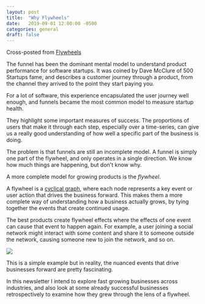 ```yaml
---
layout: post
title:  "Why Flywheels"
date:   2019-09-01 12:00:00 -0500
categories: general
draft: false
---
```


Cross-posted from [Flywheels]()

The funnel has been the dominant mental model to understand product performance for software startups. It was coined by Dave McClure of 500 Startups fame, and describes a customer journey through a product, from the channel they arrived to the point they start paying you.

For a lot of software, this experience encapsulated the user journey well enough, and funnels became the most common model to measure startup health.

They highlight some important measures of success. The proportions of users that make it through each step, especially over a time-series, can give us a really good understanding of how well a specific part of the business is doing.

The problem is that funnels are still an incomplete model. A funnel is simply one part of the flywheel,  and only operates in a single direction. We know how much things are happening, but don't know why. 

A more complete model for growing products is the _flywheel_.

A flywheel is a [cyclical graph](https://en.wikipedia.org/wiki/Cycle_graph#Directed_cycle_graph), where each node represents a key event or user action that drives the business forward. This makes them a more complete way of understanding how a business actually grows, by tying together the events that create continued usage.

The best products create flywheel effects where the effects of one event can cause that event to happen again. For example, a user joining a social network might interact with some content and share it to someone outside the network, causing someone new to join the network, and so on. 

![](https://images.squarespace-cdn.com/content/v1/56f152a22fe131e76648aba3/1533061063095-50N45Y6KXONITKXAWHSY/ke17ZwdGBToddI8pDm48kNvT88LknE-K9M4pGNO0Iqd7gQa3H78H3Y0txjaiv_0fDoOvxcdMmMKkDsyUqMSsMWxHk725yiiHCCLfrh8O1z5QPOohDIaIeljMHgDF5CVlOqpeNLcJ80NK65_fV7S1USOFn4xF8vTWDNAUBm5ducQhX-V3oVjSmr829Rco4W2Uo49ZdOtO_QXox0_W7i2zEA/Growth+Loop.jpeg?format=750w)

This is a simple example but in reality, the nuanced events that drive businesses forward are pretty fascinating.

In this newsletter I intend to explore fast growing businesses across industries, and also look at some already successful businesses retrospectively to examine how they grew through the lens of a flywheel.